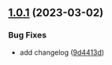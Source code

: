 ## [1.0.1](https://github.com/davych/auto-tagging/compare/v1.0.0...v1.0.1) (2023-03-02)


### Bug Fixes

* add changelog ([9d4413d](https://github.com/davych/auto-tagging/commit/9d4413d745e1ad29789858992dbeeaf42255bf48))
